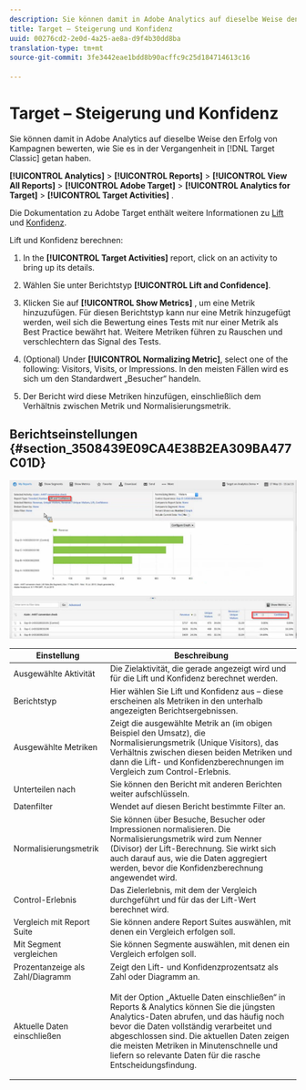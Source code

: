 ```yaml
---
description: Sie können damit in Adobe Analytics auf dieselbe Weise den Erfolg von Kampagnen bewerten, wie Sie es in der Vergangenheit in Target Classic getan haben.
title: Target – Steigerung und Konfidenz
uuid: 00276cd2-2e0d-4a25-ae8a-d9f4b30dd8ba
translation-type: tm+mt
source-git-commit: 3fe3442eae1bdd8b90acffc9c25d184714613c16

---
```



# Target – Steigerung und Konfidenz

Sie können damit in Adobe Analytics auf dieselbe Weise den Erfolg von Kampagnen bewerten, wie Sie es in der Vergangenheit in [!DNL Target Classic] getan haben.

**[!UICONTROL Analytics]** > **[!UICONTROL Reports]** > **[!UICONTROL View All Reports]** > **[!UICONTROL Adobe Target]** > **[!UICONTROL Analytics for Target]** > **[!UICONTROL Target Activities]** .

Die Dokumentation zu Adobe Target enthält weitere Informationen zu [Lift](https://docs.adobe.com/content/help/en/target/using/administer/preferences/estimating-lift-in-revenue.html) und [Konfidenz](https://docs.adobe.com/help/en/target/using/reports/settings/average-lift-bounds-and-confidence-interval.html).

Lift und Konfidenz berechnen:

1. In the **[!UICONTROL Target Activities]** report, click on an activity to bring up its details.
1. Wählen Sie unter Berichtstyp **[!UICONTROL Lift and Confidence]**.
1. Klicken Sie auf **[!UICONTROL Show Metrics]** , um eine Metrik hinzuzufügen. Für diesen Berichtstyp kann nur eine Metrik hinzugefügt werden, weil sich die Bewertung eines Tests mit nur einer Metrik als Best Practice bewährt hat. Weitere Metriken führen zu Rauschen und verschlechtern das Signal des Tests.
1. (Optional) Under **[!UICONTROL Normalizing Metric]**, select one of the following: Visitors, Visits, or Impressions. In den meisten Fällen wird es sich um den Standardwert „Besucher“ handeln.

1. Der Bericht wird diese Metriken hinzufügen, einschließlich dem Verhältnis zwischen Metrik und Normalisierungsmetrik.

## Berichtseinstellungen  {#section_3508439E09CA4E38B2EA309BA477C01D}

![](assets/lift_confidence_ui.png)

<table id="table_0FBB257C96454CDA82D487DC68459C13"> 
 <thead> 
  <tr> 
   <th colname="col1" class="entry"> Einstellung </th> 
   <th colname="col2" class="entry"> Beschreibung </th> 
  </tr> 
 </thead>
 <tbody> 
  <tr> 
   <td colname="col1"> Ausgewählte Aktivität </td> 
   <td colname="col2"> Die Zielaktivität, die gerade angezeigt wird und für die Lift und Konfidenz berechnet werden. </td> 
  </tr> 
  <tr> 
   <td colname="col1"> Berichtstyp </td> 
   <td colname="col2"> Hier wählen Sie Lift und Konfidenz aus – diese erscheinen als Metriken in den unterhalb angezeigten Berichtsergebnissen. </td> 
  </tr> 
  <tr> 
   <td colname="col1"> Ausgewählte Metriken </td> 
   <td colname="col2"> Zeigt die ausgewählte Metrik an (im obigen Beispiel den Umsatz), die Normalisierungsmetrik (Unique Visitors), das Verhältnis zwischen diesen beiden Metriken und dann die Lift- und Konfidenzberechnungen im Vergleich zum Control-Erlebnis. </td> 
  </tr> 
  <tr> 
   <td colname="col1"> Unterteilen nach </td> 
   <td colname="col2"> Sie können den Bericht mit anderen Berichten weiter aufschlüsseln. </td> 
  </tr> 
  <tr> 
   <td colname="col1"> Datenfilter </td> 
   <td colname="col2"> Wendet auf diesen Bericht bestimmte Filter an. </td> 
  </tr> 
  <tr> 
   <td colname="col1"> Normalisierungsmetrik </td> 
   <td colname="col2"> Sie können über Besuche, Besucher oder Impressionen normalisieren. Die Normalisierungsmetrik wird zum Nenner (Divisor) der Lift-Berechnung. Sie wirkt sich auch darauf aus, wie die Daten aggregiert werden, bevor die Konfidenzberechnung angewendet wird. </td> 
  </tr> 
  <tr> 
   <td colname="col1"> Control-Erlebnis </td> 
   <td colname="col2"> Das Zielerlebnis, mit dem der Vergleich durchgeführt und für das der Lift-Wert berechnet wird. </td> 
  </tr> 
  <tr> 
   <td colname="col1"> Vergleich mit Report Suite </td> 
   <td colname="col2"> Sie können andere Report Suites auswählen, mit denen ein Vergleich erfolgen soll. </td> 
  </tr> 
  <tr> 
   <td colname="col1"> Mit Segment vergleichen </td> 
   <td colname="col2"> Sie können Segmente auswählen, mit denen ein Vergleich erfolgen soll. </td> 
  </tr> 
  <tr> 
   <td colname="col1"> Prozentanzeige als Zahl/Diagramm </td> 
   <td colname="col2"> Zeigt den Lift- und Konfidenzprozentsatz als Zahl oder Diagramm an. </td> 
  </tr> 
  <tr> 
   <td colname="col1"> Aktuelle Daten einschließen </td> 
   <td colname="col2"> <p>Mit der Option „Aktuelle Daten einschließen“ in Reports &amp; Analytics können Sie die jüngsten Analytics-Daten abrufen, und das häufig noch bevor die Daten vollständig verarbeitet und abgeschlossen sind. Die aktuellen Daten zeigen die meisten Metriken in Minutenschnelle und liefern so relevante Daten für die rasche Entscheidungsfindung. </p> </td> 
  </tr> 
 </tbody> 
</table>

